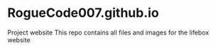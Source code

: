 # RogueCode007.github.io
Project website
This repo contains all files and images for the lifebox website
